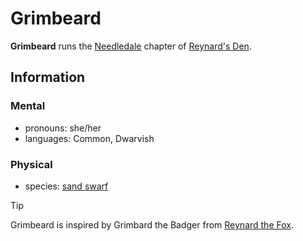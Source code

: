 # Grimbeard

**Grimbeard** runs the [Needledale](../../../societies/esterfell-accord/needledale.md) chapter of [Reynard's Den](../reynards-den.md).

## Information

### Mental

- pronouns: she/her
- languages: Common, Dwarvish

### Physical

- species: [sand swarf](../../../../ch-5-character-options/species/dwarf/index.md#sand-dwarf)

> [!TIP]
> Grimbeard is inspired by Grimbard the Badger from [Reynard the Fox](https://en.wikipedia.org/wiki/Reynard_the_Fox).
